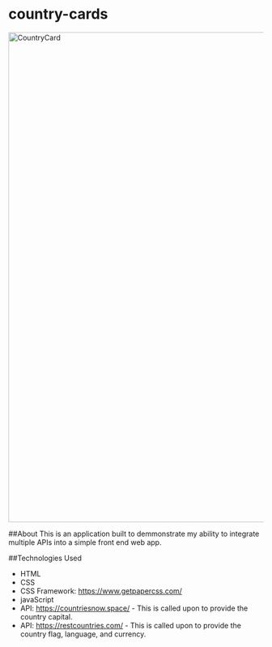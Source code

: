 # country-cards


<img width="967" alt="CountryCard" src="https://user-images.githubusercontent.com/109623721/212242037-8c6f1f23-0449-4af6-aa22-39f3a13ca78c.png">


##About
This is an application built to demmonstrate my ability to integrate multiple APIs into a simple front end web app.

##Technologies Used
- HTML
- CSS
- CSS Framework: https://www.getpapercss.com/
- javaScript
- API: https://countriesnow.space/ - This is called upon to provide the country capital.
- API: https://restcountries.com/ - This is called upon to provide the country flag, language, and currency.
